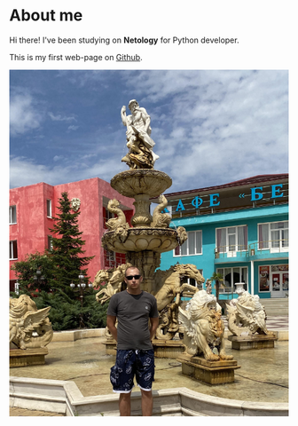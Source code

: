 # About me
Hi there! I've been studying on **Netology** for Python developer.

This is my first web-page on [Github](https://github.com).

![Photo of me](photo.jpg)
